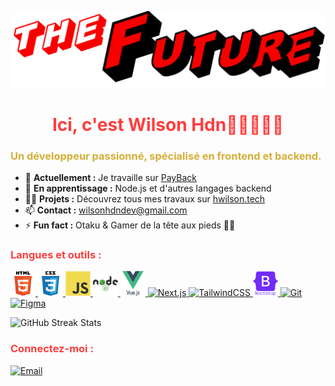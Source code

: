 <p align="center">
  <img src="https://github.com/HdnWilson/HdnWilson/blob/main/THE-FUTURE.png" alt="Wilson Hdn"/>
</p>
<h1 align="center" style="color: #ff3d3d;">Ici, c'est Wilson Hdn👨🏾‍💻👌🏾</h1>
<h3 align="" style="color: #d4af37;">Un développeur passionné, spécialisé en frontend et backend.</h3>

- 🔭 **Actuellement :** Je travaille sur [PayBack](https://pay-back-zeta.vercel.app/)
- 🌱 **En apprentissage :** Node.js et d'autres langages backend
- 👨‍💻 **Projets :** Découvrez tous mes travaux sur [hwilson.tech](https://www.hwilson.tech)
- 📫 **Contact :** wilsonhdndev@gmail.com
- ⚡ **Fun fact :** Otaku & Gamer de la tête aux pieds 🥷😁

<h3 align="left" style="color: #ff3d3d;">Langues et outils :</h3>
<p align="left"> 
  <!-- Langages principaux -->
  <a href="https://www.w3.org/html/" target="_blank">
    <img src="https://raw.githubusercontent.com/devicons/devicon/master/icons/html5/html5-original-wordmark.svg" alt="HTML5" width="40" height="40"/>
  </a> 
  <a href="https://www.w3schools.com/css/" target="_blank">
    <img src="https://raw.githubusercontent.com/devicons/devicon/master/icons/css3/css3-original-wordmark.svg" alt="CSS3" width="40" height="40"/>
  </a>
  <a href="https://developer.mozilla.org/fr/docs/Web/JavaScript" target="_blank">
    <img src="https://raw.githubusercontent.com/devicons/devicon/master/icons/javascript/javascript-original.svg" alt="JavaScript" width="40" height="40"/>
  </a> 
  <a href="https://nodejs.org" target="_blank">
    <img src="https://raw.githubusercontent.com/devicons/devicon/master/icons/nodejs/nodejs-original-wordmark.svg" alt="Node.js" width="40" height="40"/>
  </a>

  <!-- Frameworks et bibliothèques -->
  <a href="https://vuejs.org/" target="_blank">
    <img src="https://raw.githubusercontent.com/devicons/devicon/master/icons/vuejs/vuejs-original-wordmark.svg" alt="Vue.js" width="40" height="40"/>
  </a>
  <a href="https://nextjs.org/" target="_blank">
    <img src="https://cdn.worldvectorlogo.com/logos/nextjs-2.svg" alt="Next.js" width="40" height="40"/>
  </a>
  <a href="https://tailwindcss.com/" target="_blank">
    <img src="https://www.vectorlogo.zone/logos/tailwindcss/tailwindcss-icon.svg" alt="TailwindCSS" width="40" height="40"/>
  </a>
  <a href="https://getbootstrap.com" target="_blank">
    <img src="https://raw.githubusercontent.com/devicons/devicon/master/icons/bootstrap/bootstrap-plain-wordmark.svg" alt="Bootstrap" width="40" height="40"/>
  </a>

  <!-- Outils -->
  <a href="https://git-scm.com/" target="_blank">
    <img src="https://www.vectorlogo.zone/logos/git-scm/git-scm-icon.svg" alt="Git" width="40" height="40"/>
  </a>
  <a href="https://www.figma.com/" target="_blank">
    <img src="https://www.vectorlogo.zone/logos/figma/figma-icon.svg" alt="Figma" width="40" height="40"/>
  </a>
</p>

<p align="">
  <img src="https://github-readme-streak-stats.herokuapp.com/?user=hdnwilson&theme=dark&ring=ff3d3d&fire=d4af37&currStreakLabel=ff3d3d" alt="GitHub Streak Stats"/>
</p>

<h3 align="left" style="color: #ff3d3d;">Connectez-moi :</h3>
<p align="left">
  <a href="mailto:wilsonhdndev@gmail.com" target="_blank">
    <img src="https://img.shields.io/badge/Email-%23D14836.svg?style=for-the-badge&logo=gmail&logoColor=white" alt="Email">
  </a>
</p>
